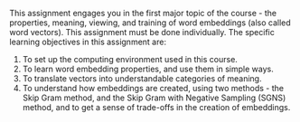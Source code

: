 This assignment engages you in the first major topic of the course - the properties, meaning, viewing, and training of word embeddings (also called word vectors). This assignment must be done individually. The specific learning objectives in this assignment are:
1. To set up the computing environment used in this course.
2. To learn word embedding properties, and use them in simple ways.
3. To translate vectors into understandable categories of meaning.
4. To understand how embeddings are created, using two methods - the Skip Gram method, and the Skip Gram with Negative Sampling (SGNS) method, and to get a sense of trade-offs in the creation of embeddings.
